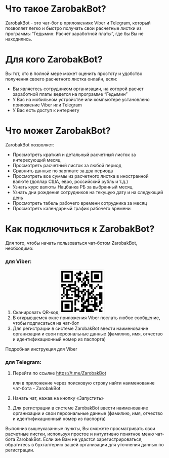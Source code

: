 # Что такое ZarobakBot?
ZarobakBot - это чат-бот в приложениях Viber и Telegram, который позволяет легко и быстро получать свои расчетные листки из программы “Гедымин: Расчет заработной платы”, где бы Вы не находились.

# Для кого ZarobakBot?
Вы тот, кто в полной мере может оценить простоту и удобство получения своего расчетного листка онлайн, если:
- Вы являетесь сотрудником организации, на которой расчет заработной платы ведется на программе “Гедымин”
- У Вас на мобильном устройстве или компьютере установлено приложение Viber или Telegram
- У Вас есть доступ к интернету

# Что может ZarobakBot?
ZarobakBot позволяет:
- Просмотреть краткий  и детальный расчетный листок за интересующий месяц
- Просмотреть расчетный листок за любой период
- Сравнить данные по зарплате за два периода
- Просмотреть все суммы из расчетного листка в иностранной валюте (доллар США, евро, российский рубль и т.д.)
- Узнать курс валюты Нацбанка РБ за выбранный месяц
- Узнать дни рождения сотрудников на текущую дату и на следующий день
- Просмотреть табель рабочего времени сотрудника за месяц
- Просмотреть календарный график рабочего времени

# Как подключиться к ZarobakBot?
Для того, чтобы начать пользоваться чат-ботом ZarobakBot, необходимо:
### для Viber:
1. Сканировать QR-код ![для Viber](img/viber/ZarobakBot_QRCode_Viber.png)
2. В открывшемся окне приложения Viber послать любое сообщение, чтобы подписаться на чат-бот
3. Для регистрации в системе ZarobakBot ввести наименование организации и свои персональные данные (фамилию, имя, отчество и идентификационный номер из паспорта)

Подробная инструкция для Viber

### для Telegram:
1. Перейти по ссылке https://t.me/ZarobakBot

   или в приложение через поисковую строку найти наименование чат-бота - ZarobakBot
2. Начать чат, нажав на кнопку «Запустить»
3. Для регистрации в системе ZarobakBot ввести наименование организации и свои персональные данные (фамилию, имя, отчество и идентификационный номер из паспорта)

Выполнив вышеуказанные пункты, Вы сможете просматривать свои расчетные листки, используя простое и интуитивно понятное меню чат-бота ZarobakBot. Если же Вам не удастся зарегистрироваться, обратитесь в бухгалтерию вашей организации для уточнения данных по регистрации.